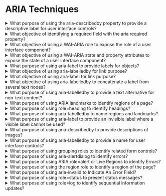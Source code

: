 # ARIA Techniques

<details>
  <summary>What purpose of using the aria-describedby property to provide a descriptive label for user interface controls?</summary>

The purpose of this technique is to demonstrate how to use the WAI-ARIA aria-describedby property to provide programmatically determined, descriptive information about a user interface element. The aria-describedby property may be used to attach descriptive information to one or more elements through the use of an id reference list. The id reference list contains one or more unique element ids.

**Procedure:**

1. Check that there is a user interface control having an aria-describedby attribute that references one or more elements via unique id.
2. Check that the referenced element or elements provide additional information about the user interface control.

[More >>](https://www.w3.org/WAI/WCAG22/Techniques/aria/ARIA1)

</details>

<details>
  <summary>What objective of identifying a required field with the aria required property?</summary>

The objective of this technique is to provide programmatic indication that a form field (which shown through presentation to be required) is mandatory for successful submission of a form.

**Procedure:**

1. Check whether the aria-required attribute is present.
2. Check whether the value of the aria-required attribute is the correct required state of the user interface component.

[More >>](https://www.w3.org/WAI/WCAG22/Techniques/aria/ARIA2)

</details>

<details>
  <summary>What objective of using a WAI-ARIA role to expose the role of a user interface component?</summary>

The objective of this technique is to define the role of an element using the role attribute with one of the non-abstract values defined in the WAI-ARIA Definition of Roles. The WAI-ARIA specification provides an informative description of each role, how it relates to other roles, and the states and properties for each role. When rich internet applications define new user interface widgets, expsing the roles enables users to understand the widget and how to interact with it.

**Procedure:**

1. Check that the value of the role attribute is one of the non-abstract roles from the values defined in the WAI-ARIA specification.
2. Check that the characteristics of the user interface component are described by the role.

[More >>](https://www.w3.org/WAI/WCAG22/Techniques/aria/ARIA4)

</details>

<details>
  <summary>What objective of using a WAI-ARIA state and property attributes to expose the state of a user interface component?</summary>

The objective of this technique is to use WAI-ARIA state and property attributes to expose the state, properties and values of a user interface components so that they can be read and set by assistive technology, and so that assistive technology is notified of changes to these values.

**Procedure:**

1. Check that the required states and properties for the role are present.
2. Check that no WAI-ARIA states or properties that are neither required, supported, nor inherited are present.
3. Check that the state and property values are updated to reflect the current state when the user interface component changes state.

[More >>](https://www.w3.org/WAI/WCAG22/Techniques/aria/ARIA5)

</details>

<details>
  <summary>What purpose of using aria-label to provide labels for objects?</summary>

The purpose of this technique is to provide a label for objects that can be read by assistive technology. The aria-label attribute provides the text label for an object, such as a button. When a screen reader encounters the object, the aria-label text is read so that the user will know what it is.

**Procedure:**

1. Examine wheter the text description accurately labels the object or provides a description of its purpose or provides equivalent information.

[More >>](https://www.w3.org/WAI/WCAG22/Techniques/aria/ARIA6)

</details>

<details>
  <summary>What objective of using aria-labelledby for link purpose?</summary>

With the aria-labelledby attribute, authors can use a visible text element on the page as a lable for a focusable element (a form control or a link). For example, a "read more..." link could be associated with the text of the heading of the preceding section to make the purpose of the link unambiguous.

**Procedure:**

1. Check that each id in the value of the aria labelledby attribute matches an id of a text element used as part of the link purpose.
2. Check that the combined value of the text referenced by the one or more ids in the aria labelledby attribute properly describes the purpose of the link element.

[More >>](https://www.w3.org/WAI/WCAG22/Techniques/aria/ARIA7)

</details>

<details>
  <summary>What objective of using aria-label for link purpose?</summary>

The objective of this technique is to describe the purpose of a link using the aria-label attribute. The aria-label attribute provides a way to place a descriptive text label on an object, such as a link, when there are no elements visible on the page that describe the object.

**Procedure:**

1. Check that the value of the aria-label attribute properly describes the purpose of the link element.

[More >>](https://www.w3.org/WAI/WCAG22/Techniques/aria/ARIA8)

</details>

<details>
  <summary>What objective of using aria-labelledby to concatenate a label from several text nodes?</summary>

The aria-labelledby property can be used to provide a name for all visual objects. Applied to inputs, the aria-labelledby property can be used to provide a name to native inputs as well as non-native elements, such as custom thext inputs constructed with div contenteditable="true".

**Procedure:**

1. Check that ids referenced in aria-labelledby are unique and mathc the ids of the text nodes that together provide teh label.
2. Check that the concatenated content of elements referenced by aria-labelledby is descriptive for the purpose of function of the element labeled.

[More >>](https://www.w3.org/WAI/WCAG22/Techniques/aria/ARIA9)

</details>

<details>
  <summary>What purpose of using aria-labelledby to provide a text alternative for non-text content?</summary>

The purpose of this technique is to provide a short description for an element that can be read by assistive technologies by using the aria-labelledby attribute. The aria-labelledby attribute associates an element with text that is visible elsewhere on the page by using an id reference value that matches the id attribute of the labeling element. Assistive technology such as screen readers use the text of the element identified by the value of the aria-labelledby attribute as the text alternative for the element with the attribute.

**Procedure:**

1. Examine each element where the aria-labelledby attribute is present and the element does not support the alt attribute.
2. Check whetehr the value of the aria-labelledby attribute is the id of an element on the web page.
3. Determine that the text of the element identified by the aria-labelledby attribute accurately labels the element, provides a description of its purpose, or provides equivalent information.

[More >>](https://www.w3.org/WAI/WCAG22/Techniques/aria/ARIA10)

</details>

<details>
  <summary>What purpose of using ARIA landmarks to identify regions of a page?</summary>

The purpose of this technique is to provide programmatic access to sections of a web page. Landmark roles (or "landmarks") programmatically identify sections of a page. Landmarks help assistive technology (AT) users orient themselves to a page and help them navigate easily to various sections of a page.

**Procedure:**

1. Examine each element with a landmark role.
2. Examine wheter the correct element has been used to mark up content. For example: a navigation role has been used to mark up a section with navigation links, or the main role is used to contain the page's main content.
3. If a landmark region needs to have an accessible name to be exposed as a landmark, check to see that there is an accessible name.

[More >>](https://www.w3.org/WAI/WCAG22/Techniques/aria/ARIA11)

</details>

<details>
  <summary>What purpose of using role=heading to identify headings?</summary>

The purpose of this technique is to provide a way for Assistive Technologies (AT) to identify a piece of content as a heading Applying role="heading" to an element causes an AT (like a screen reader) to treat it as though it were a heading. The role="heading" property must be paired with the aria-level property to define the heading level.

**Procedure:**

1. Examine each element with the attribute role="heading".
2. Determine whether the content of the element is appropriate as a heading.
3. Determine wheter the aria-level value is the appropriate hierarchical level.

[More >>](https://www.w3.org/WAI/WCAG22/Techniques/aria/ARIA12)

</details>

<details>
  <summary>What purpose of using aria-labelledby to name regions and landmarks?</summary>

The purpose of this technique is to provide names for regions of a page that can be read by assistive technology. The aria-labelledby attribute provides a way to associate a section of the page marked up as a region or landmarks with text that is on the page that labels it.

**Procedure:**

1. Examine each element with attribute role=region or with a landmark role, where an aria labelledby attribute is also present.
2. Check that the value of the aria labelledby attribute is the id of an element on the page.
3. Check that the text of the element with that id accurately labels the section of the page.

[More >>](https://www.w3.org/WAI/WCAG22/Techniques/aria/ARIA13)

</details>

<details>
  <summary>What purpose of using aria-label to provide an invisible label where a visible label cannot be used?</summary>

In some situations, elements can be given the attribute aria-label to provide an accessible name for situations when there is no visible label due to a chosen design approach or layout but the context and visual appearance of the control make its purpose clear.

In other situations elements can be given the attribute aria-label to provide an accessible name when the native HTML labeling element is not supported by the control - for example, when a div set to contentEditable is used instead of native form elements such as input type="text" or textarea in order to provide a richer text editing experience.

**Procedure:**

1. Check that the value of the aria-label attribute properly describes the purpose of an element where user inptu is required.

[More >>](https://www.w3.org/WAI/WCAG22/Techniques/aria/ARIA14)

</details>

<details>
  <summary>What purpose of using aria-describedby to provide descriptions of images?</summary>

The objective of this technique is to provide descriptions of images when a short text alternative does not adequately convey the function or information provided in the object.

**Procedure:**

1. Examine each image element where a aria-describedby attribute is present.
2. Examine whether the aria-describedby attribute programmatically associates an element with its thext description, via the id attribute on the element where the text to be used as the description is found.
3. Examine whether the combined text equivalent and associated text description accurately describe or provide the equivalent purpose to the object.

[More >>](https://www.w3.org/WAI/WCAG22/Techniques/aria/ARIA15)

</details>

<details>
  <summary>What purpose of using aria-labelledby to provide a name for user interface controls?</summary>

The purpose of this technique is to provide names for user interface controls that can be read by assistive technology. WAI-ARIA provides a way to associate text with a section, drawing, form element, picture, and so on using the aria labelledby. This techniques uses the aria-labelledby attribute to associate a user interface control, such as a form field, with text on the page that labels it.

**Procedure:**

1. Check tat the value of the aria labelledby attribute is the id of an element or a space separated list of ids on the web page.
2. Check that the text of the referenced element or elements accurately labels the user interface control.

[More >>](https://www.w3.org/WAI/WCAG22/Techniques/aria/ARIA16)

</details>

<details>
  <summary>What purpose of using grouping roles to identify related form controls?</summary>

The objective of this technique is to mark up a set of related controls within a form as a group. Any label associated with the group also seves as a common label or qualifier for individual controls in the group. Assistive technologies can indicate the start and end of the group and the group's label as one navigates into and out of the group. This is a vable alternative for grouping form controls programmatically when the user interface's design makes it difficult to employ the fieldset / legned technique.

**Procedure:**

1. Check that the group of logically related input or select elements are contained within an element with role=group.
2. Check that this group has an accessible name defined using aria-label or aria-labelledby.

[More >>](https://www.w3.org/WAI/WCAG22/Techniques/aria/ARIA17)

</details>

<details>
  <summary>What purpose of using aria-alertdialog to identify errors?</summary>

The purpose of this technique is to alert people that an input error has occurred. Using role="alertdialog" creates a notification. This notification should be modal with the following characteristics:

- aria-label or aria-labelledby attribute gives the alertdialog and accessible name.
- The alertdialog contains at least one focussable element, and the focus should move to that element when the alertdialog opens.
- The tab order is constrained within the alertdialog whilst it is open.
- When the alertdialog is dismissed, the focus moves back to the position it had before the alertdialog opened, if possible.

**Procedure:**

1. Trigger the error that couses the alertdialog to appear.
2. Determine that the alertdialog contains at least one focusable element, and the focus moves to that element when the alertdialog opens.
3. Determine that the tab order is constrained within the alertdialog while it is open, and when the alertdialog is dismissed, the focus moves back to the position it had before the alertdialog opened, if possible.
4. Examine the element with alertdialog applied.
5. Determine that either the aria-label or aria-labelledby attribute has been correctly used to give the alertdialog an accessible name.
6. Determine that the contents of the alertdialog identifies the input error.
7. Determine wheter contents of the alertdialog suggests how to fix the error.

[More >>](https://www.w3.org/WAI/WCAG22/Techniques/aria/ARIA18)

</details>

<details>
  <summary>What purpose of using ARIA role=alert or Live Regions to identify Errors?</summary>

The purpose of this technique is to notify Assistive Technologies (AT) when an input error occurs. The aria-live attribute makes it possible for an AT (such as a screen reader) to be notified when error messages are injected into a Live Region container. The content within the aria-live region is automatically read by the AT, without the AT having to focus on the place where the text is displayed.

**Procedure:**

1. Determine that an empty error container role=alert or aria-live=assertive attribute is present in the DOM at page load.
2. Trigger the error that causes the content in the live region to appear or update.
3. Determine that the error message was injected into the already present error container.

[More >>](https://www.w3.org/WAI/WCAG22/Techniques/aria/ARIA19)

</details>

<details>
  <summary>What purpose of using the region role to identify a region of the page?</summary>

This technique demonstrates how to assign a gemeric region role to a section of a page so that user agents and assistive technologies may be able to programmatically identify it. The region role demarcates a segment of the page that contains content of significance so that it is more readily discoverable and navigable. The generic region should be used when the section cannot be marked up using a standard document landmark role.

**Procedure:**

1. Examine the content and ensure that it is important enough to have an independent landmark.
2. Ensure that a standard landmark role is not appropriate for this content.
3. Check that the region has a programmatically determined name.

[More >>](https://www.w3.org/WAI/WCAG22/Techniques/aria/ARIA20)

</details>

<details>
  <summary>What purpose of using aria-invalid to Indicate An Error Field?</summary>

This technique demonstrates how aria-invalid may be employed to specifically identify fields that have failed validation. Its use is most suitable when:

- The error description does not programmatically identify the failed fields.
- The failed fields are identified in a manner that is not available to some users - for example by using an error-icon rendered visually by some technique that does not rely on color such as a visual cue like a border.

**Procedure:**

1. Check that aria-invalid is not set to true when a validation failure does not exist.
2. Check that aria-invalid is set to true when a validation failure does exist.
3. Check that the programmatically associated labels / programmatically associated instructional text for the field provide enough information to understand the error.

[More >>](https://www.w3.org/WAI/WCAG22/Techniques/aria/ARIA21)

</details>

<details>
  <summary>What purpose of using role=status to present status messages?</summary>

This technique uses the status role from the ARIA specification to notify Assistive Technologies (AT) when content has been updated with information about the user's or application's status. This is done by adding role="status" to the element that contains the status message.

**Procedure:**

1. Check that the container destined to hold the status message has a role attribute with a value of status before the status message occurs.
2. Check that when the status message is triggered, it is inside the container.
3. Check that elements or attributes tthat provide information equivalent to the visual experience for the status message.

[More >>](https://www.w3.org/WAI/WCAG22/Techniques/aria/ARIA22)

</details>

<details>
  <summary>What purpose of using role=log to identify sequential information updates?</summary>

The purpose of this technique is to notify Assistive Technologies (AT) when content has been appended to sequential information concerning the application's history or logs.

**Procedure:**

1. Check that the container for the information is given a role of log.

[More >>](https://www.w3.org/WAI/WCAG22/Techniques/aria/ARIA23)

</details>
